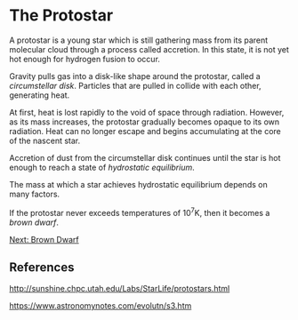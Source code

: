 # The Protostar

A protostar is a young star which is still gathering mass from its parent molecular cloud through a process called accretion. In this state, it is not yet hot enough for hydrogen fusion to occur.

Gravity pulls gas into a disk-like shape around the protostar, called a _circumstellar disk_. Particles that are pulled in collide with each other, generating heat.

At first, heat is lost rapidly to the void of space through radiation. However, as its mass increases, the protostar gradually becomes opaque to its own radiation. Heat can no longer escape and begins accumulating at the core of the nascent star.

Accretion of dust from the circumstellar disk continues until the star is hot enough to reach a state of _hydrostatic equilibrium_.

The mass at which a star achieves hydrostatic equilibrium depends on many factors.



If the protostar never exceeds temperatures of 10$^7$K, then it becomes a _brown dwarf_.

[Next: Brown Dwarf](../dwarves/brown_dwarf.md)

## References

http://sunshine.chpc.utah.edu/Labs/StarLife/protostars.html

https://www.astronomynotes.com/evolutn/s3.htm

